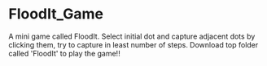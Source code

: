 # FloodIt_Game

A mini game called FloodIt.
Select initial dot and capture adjacent dots by clicking them, try to capture in least number of steps.
Download top folder called 'FloodIt' to play the game!!
